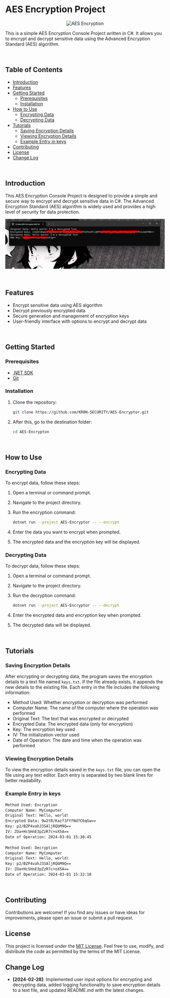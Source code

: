 # AES Encryption Project

<div align="center">
  
![AES Encryption](https://th.bing.com/th/id/R.be161fbe858f2c8a09cf1adc3bffbab9?rik=EJ5m3zjMeHgcgA&pid=ImgRaw&r=0)

</div>

This is a simple AES Encryption Console Project written in C#. It allows you to encrypt and decrypt sensitive data using the Advanced Encryption Standard (AES) algorithm.

<br/>

## Table of Contents

- [Introduction](#introduction)
- [Features](#features)
- [Getting Started](#getting-started)
  - [Prerequisites](#prerequisites)
  - [Installation](#installation)
- [How to Use](#how-to-use)
  - [Encrypting Data](#encrypting-data)
  - [Decrypting Data](#decrypting-data)
- [Tutorials](#tutorials)
  - [Saving Encryption Details](#saving-encryption-details)
  - [Viewing Encryption Details](#viewing-encryption-details)
  - [Example Entry in keys](#example-entry-in-keys)
- [Contributing](#contributing)
- [License](#license)
- [Change Log](#change-log)

<br/>

## Introduction

This AES Encryption Console Project is designed to provide a simple and secure way to encrypt and decrypt sensitive data in C#. The Advanced Encryption Standard (AES) algorithm is widely used and provides a high level of security for data protection.

![AES Encryption Example](example.png)

<br/>

## Features

- Encrypt sensitive data using AES algorithm
- Decrypt previously encrypted data
- Secure generation and management of encryption keys
- User-friendly interface with options to encrypt and decrypt data

<br/>

## Getting Started

### Prerequisites
- [.NET SDK](https://dotnet.microsoft.com/download)
- [Git](https://git-scm.com/downloads)

### Installation
1. Clone the repository:

   ```bash
   git clone https://github.com/KR0N-SECURITY/AES-Encryptor.git

2. After this, go to the destination folder:

   ```bash
   cd AES-Encrypton
   
<br/>

## How to Use

### Encrypting Data

To encrypt data, follow these steps:

1. Open a terminal or command prompt.
2. Navigate to the project directory.
3. Run the encryption command:

   ```bash
   dotnet run --project AES-Encryptor -- --encrypt

4. Enter the data you want to encrypt when prompted.
5. The encrypted data and the encryption key will be displayed.

### Decrypting Data

To decrypt data, follow these steps:

1. Open a terminal or command prompt.
2. Navigate to the project directory.
3. Run the decryption command:

   ```bash
   dotnet run --project AES-Encryptor -- --decrypt

4. Enter the encrypted data and encryption key when prompted.
5. The decrypted data will be displayed.

<br/>

## Tutorials

### Saving Encryption Details
After encrypting or decrypting data, the program saves the encryption details to a text file named `keys.txt`. If the file already exists, it appends the new details to the existing file. Each entry in the file includes the following information:
- Method Used: Whether encryption or decryption was performed
- Computer Name: The name of the computer where the operation was performed
- Original Text: The text that was encrypted or decrypted
- Encrypted Data: The encrypted data (only for encryption)
- Key: The encryption key used
- IV: The initialization vector used
- Date of Operation: The date and time when the operation was performed

### Viewing Encryption Details
To view the encryption details saved in the `keys.txt` file, you can open the file using any text editor. Each entry is separated by two blank lines for better readability.

### Example Entry in keys
  ```bash
  Method Used: Encryption
  Computer Name: MyComputer
  Original Text: Hello, world!
  Encrypted Data: 9w2tR/Kazf1FYfNd7C6qGw==
  Key: p2/BZP4vahJ3SAljRQbM9Q==
  IV: ZOa+HcSHnE3pZzR7c+oX5A==
  Date of Operation: 2024-03-01 15:30:45

  Method Used: Decryption
  Computer Name: MyComputer
  Original Text: Hello, world!
  Key: p2/BZP4vahJ3SAljRQbM9Q==
  IV: ZOa+HcSHnE3pZzR7c+oX5A==
  Date of Operation: 2024-03-01 15:32:10
  ```

<br/>

## Contributing

Contributions are welcome! If you find any issues or have ideas for improvements, please open an issue or submit a pull request.

## License

This project is licensed under the [MIT License](LICENSE). Feel free to use, modify, and distribute the code as permitted by the terms of the MIT License.

## Change Log

- **[2024-02-28]**: Implemented user input options for encrypting and decrypting data, added logging functionality to save encryption details to a text file, and updated README.md with the latest changes.
